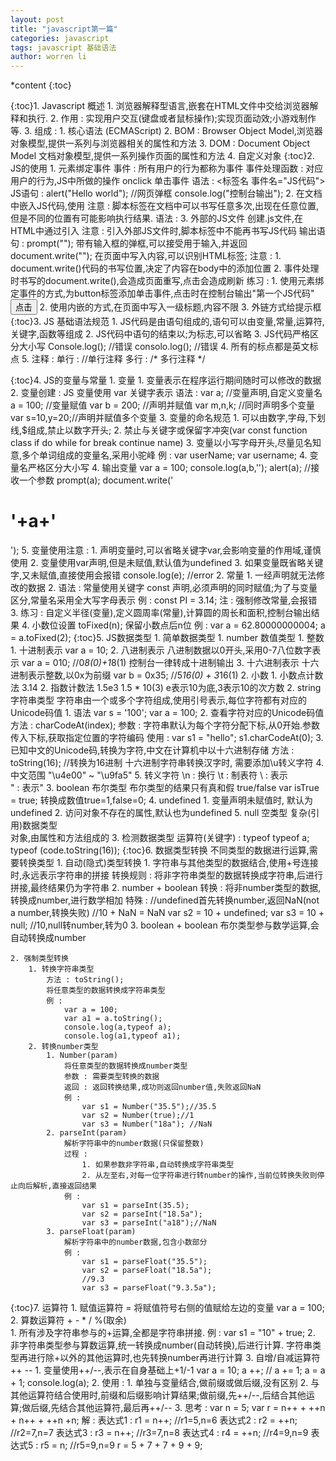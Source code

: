 ```yaml
---
layout: post
title: "javascript第一篇"
categories: javascript
tags: javascript 基础语法
author: worren li
---
```


*content
{:toc}



{:toc}1. Javascript 概述
	1. 浏览器解释型语言,嵌套在HTML文件中交给浏览器解释和执行.
	2. 作用 : 实现用户交互(键盘或者鼠标操作);实现页面动效;小游戏制作等.
	3. 组成 :
		1. 核心语法 (ECMAScript)
		2. BOM : Browser Object Model,浏览器对象模型,提供一系列与浏览器相关的属性和方法
		3. DOM : Document Object Model 文档对象模型,提供一系列操作页面的属性和方法
		4. 自定义对象
{:toc}2. JS的使用
	1. 元素绑定事件
		事件 : 所有用户的行为都称为事件
		事件处理函数 :
			对应用户的行为,JS中所做的操作
			onclick 单击事件
		语法 :
			<标签名 事件名="JS代码">
		JS语句 :
			alert("Hello world"); //网页弹框
			console.log("控制台输出");
	2. 在文档中嵌入JS代码,使用<script></script>
	   注意 :
	   	脚本标签在文档中可以书写任意多次,出现在任意位置,但是不同的位置有可能影响执行结果.
	   语法 :
	   		<script>
	   			JS 语句
	   		</script>
	3. 外部的JS文件
		创建.js文件,在HTML中通过<script src=""></script>引入
		注意 : 引入外部JS文件时,脚本标签中不能再书写JS代码
		输出语句 :
			prompt(""); 带有输入框的弹框,可以接受用于输入,并返回
			document.write(""); 在页面中写入内容,可以识别HTML标签;
			注意 :
				1. document.write()代码的书写位置,决定了内容在body中的添加位置
				2. 事件处理时书写的document.write(),会造成页面重写,点击会造成刷新
		练习 :
			1. 使用元素绑定事件的方式,为button标签添加单击事件,点击时在控制台输出"第一个JS代码"
				<button onclick="console.log('');">点击</button>
			2. 使用内嵌的方式,在页面中写入一级标题,内容不限
				<script>
					document.write("<h1></h1>");
				</script>
			3. 外链方式给提示框
				<script src=""></script>
{:toc}3. JS 基础语法规范
	1. JS代码是由语句组成的,语句可以由变量,常量,运算符,关键字,函数等组成
	2. JS代码中语句的结束以;为标志,可以省略
	3. JS代码严格区分大小写
		Console.log(); //错误
		consolo.log(); //错误
	4. 所有的标点都是英文标点
	5. 注释 :
		单行 : //单行注释
		多行 : /* 多行注释 */

{:toc}4. JS的变量与常量
	1. 变量
		1. 变量表示在程序运行期间随时可以修改的数据
		2. 变量创建 :
			JS 变量使用 var 关键字表示
			语法 :
				var a; //变量声明,自定义变量名
				a = 100; //变量赋值
				var b = 200; //声明并赋值
				var m,n,k; //同时声明多个变量
				var s=10,y=20;//声明并赋值多个变量
		3. 变量的命名规范
			1. 可以由数字,字母,下划线,$组成,禁止以数字开头;
			2. 禁止与关键字或保留字冲突(var const function class if do while for break continue name)
			3. 变量以小写字母开头,尽量见名知意,多个单词组成的变量名,采用小驼峰
				例 : 
					var userName;
					var username;
			4. 变量名严格区分大小写
		4. 输出变量
			var a = 100;
			console.log(a,b,'');
			alert(a); //接收一个参数
			prompt(a);
			document.write('<h1>'+a+'</h1>');
		5. 变量使用注意 :
			1. 声明变量时,可以省略关键字var,会影响变量的作用域,谨慎使用
			2. 变量使用var声明,但是未赋值,默认值为undefined
			3. 如果变量既省略关键字,又未赋值,直接使用会报错
				console.log(e); //error
	2. 常量
		1. 一经声明就无法修改的数据
		2. 语法 :
			常量使用关键字 const 声明,必须声明的同时赋值;为了与变量区分,常量名采用全大写字母表示
			例 :
				const PI = 3.14;
			注 : 强制修改常量,会报错	
		3. 练习 :
			自定义半径(变量),定义圆周率(常量),计算圆的周长和面积,控制台输出结果
		4. 小数位设置
			toFixed(n);
			保留小数点后n位
			例 :
				var a = 62.80000000004;
				a = a.toFixed(2);
{:toc}5. JS数据类型
	1. 简单数据类型
		1. number 数值类型
			1. 整数
				1. 十进制表示
					var a = 10;
				2. 八进制表示
					八进制数据以0开头,采用0-7八位数字表示
					var a = 010; //0*8(0)+1*8(1)
					控制台一律转成十进制输出
				3. 十六进制表示
					十六进制表示整数,以0x为前缀
					var b = 0x35; //5*16(0) + 3*16(1)
			2. 小数
				1. 小数点计数法 3.14
				2. 指数计数法 1.5e3
					1.5 * 10(3)
					e表示10为底,3表示10的次方数
		2. string 字符串类型
			字符串由一个或多个字符组成,使用引号表示,每位字符都有对应的Unicode码值
			1. 语法
				var s = '100';
				var a = 100;
			2. 查看字符对应的Unicode码值
				方法 : charCodeAt(index);
				参数 : 字符串默认为每个字符分配下标,从0开始.参数传入下标,获取指定位置的字符编码
				使用 :
					var s1 = "hello";
					s1.charCodeAt(0);
			3. 已知中文的Unicode码,转换为字符,中文在计算机中以十六进制存储
				方法 : toString(16); //转换为16进制
				十六进制字符串转换汉字时, 需要添加\u转义字符
			4. 中文范围
				"\u4e00" ~ "\u9fa5"
			5. 转义字符
				\n  : 换行
				\t  : 制表符
				\\  : 表示\
				\"  : 表示"
		3. boolean 布尔类型
			布尔类型的结果只有真和假 true/false
			var isTrue = true;
			转换成数值true=1,false=0;
		4. undefined
			1. 变量声明未赋值时, 默认为undefined
			2. 访问对象不存在的属性,默认也为undefined
		5. null 空类型
			 复杂(引用)数据类型				
		对象,由属性和方法组成的
	3. 检测数据类型
		运算符(关键字) : typeof 
		typeof a;
		typeof (code.toString(16));
{:toc}6. 数据类型转换
	不同类型的数据进行运算,需要转换类型
	1. 自动(隐式)类型转换
		1. 字符串与其他类型的数据结合,使用+号连接时,永远表示字符串的拼接
			转换规则 : 将非字符串类型的数据转换成字符串,后进行拼接,最终结果仍为字符串
		2. number + boolean
			转换 : 将非number类型的数据,转换成number,进行数学相加
			特殊 :
			//undefined首先转换number,返回NaN(not a number,转换失败)
			//10 + NaN = NaN
			var s2 = 10 + undefined;
			var s3 = 10 + null; //10,null转number,转为0
		3. boolean + boolean
			布尔类型参与数学运算,会自动转换成number

	2. 强制类型转换
		1. 转换字符串类型
			方法 : toString();
			将任意类型的数据转换成字符串类型
			例 :
				var a = 100;
				var a1 = a.toString();
				console.log(a,typeof a);
				console.log(a1,typeof a1);
		2. 转换number类型
			1. Number(param)
				将任意类型的数据转换成number类型
				参数 : 需要类型转换的数据
				返回 : 返回转换结果,成功则返回number值,失败返回NaN
				例 :
					var s1 = Number("35.5");//35.5
					var s2 = Number(true);//1
					var s3 = Number("18a"); //NaN
			2. parseInt(param)
				解析字符串中的number数据(只保留整数)
				过程 :
					1. 如果参数非字符串,自动转换成字符串类型
					2. 从左至右,对每一位字符串进行转number的操作,当前位转换失败则停止向后解析,直接返回结果
				例 :
					var s1 = parseInt(35.5);
					var s2 = parseInt("18.5a");
					var s3 = parseInt("a18");//NaN
			3. parseFloat(param)
				解析字符串中的number数据,包含小数部分
				例 :
					var s1 = parseFloat("35.5");
					var s2 = parseFloat("18.5a");
					//9.3
					var s3 = parseFloat("9.3.5a");
{:toc}7. 运算符
	1. 赋值运算符 =
		将赋值符号右侧的值赋给左边的变量
		var a = 100;	
	2. 算数运算符
		+ - * / %(取余)	
		1. 所有涉及字符串参与的+运算,全都是字符串拼接.
			例 :
				var s1 = "10" + true;
		2. 非字符串类型参与算数运算,统一转换成number(自动转换),后进行计算.
		字符串类型再进行除+以外的其他运算时,也先转换number再进行计算
	3. 自增/自减运算符 ++ --
		1. 变量使用++/--,表示在自身基础上+1/-1
			var a = 10;
			a ++; // a += 1; a = a + 1;
			console.log(a);
		2. 使用 :
			1. 单独与变量结合,做前缀或做后缀,没有区别
			2. 与其他运算符结合使用时,前缀和后缀影响计算结果;做前缀,先++/--,后结合其他运算;做后缀,先结合其他运算符,最后再++/--
		3. 思考 :
			var n = 5;
			var r = n++ + ++n + n++ + ++n +n;
			解 :
				表达式1 : r1 = n++; //r1=5,n=6
				表达式2 : r2 = ++n; //r2=7,n=7
				表达式3 : r3 = n++; //r3=7,n=8
				表达式4 : r4 = ++n; //r4=9,n=9
				表达式5 : r5 = n; 	//r5=9,n=9
				r = 5 + 7 + 7 + 9 + 9;























